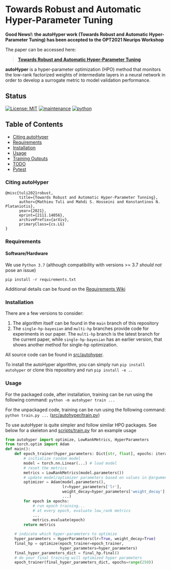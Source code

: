 # Towards Robust and Automatic Hyper-Parameter Tuning #
**Good News!: the autoHyper work (Towards Robust and Automatic Hyper-Parameter Tuning) has been accepted to the OPT2021 Neurips Workshop**

The paper can be accessed here:
> [**Towards Robust and Automatic Hyper-Parameter Tuning**](https://arxiv.org/abs/2111.14056)   

**autoHyper** is a hyper-parameter optimization (HPO) method that monitors the low-rank factorized weights of intermediate layers in a neural network in order to develop a surrogate metric to model validation performance.
## Status ##
[![License: MIT](https://img.shields.io/badge/License-MIT-yellow.svg)](LICENSE)
[![maintenance](https://img.shields.io/badge/maintained%3F-yes-brightgreen.svg)](https://GitHub.com/Naereen/StrapDown.js/graphs/commit-activity)
[![python](https://img.shields.io/badge/python-v3.7-blue)](https://www.python.org/downloads/release/python-370/)

## Table of Contents ##
* [Citing autoHyper](#citing-autohyper)
* [Requirements](#requirements)
* [Installation](#installation)
* [Usage](#usage)
* [Training Outputs](#training-outputs)
* [TODO](#todo)
* [Pytest](#pytest)

### Citing autoHyper ###
```text
@misc{tuli2021robust,
      title={Towards Robust and Automatic Hyper-Parameter Tunning}, 
      author={Mathieu Tuli and Mahdi S. Hosseini and Konstantinos N. Plataniotis},
      year={2021},
      eprint={2111.14056},
      archivePrefix={arXiv},
      primaryClass={cs.LG}
}
```

### Requirements ###
#### Software/Hardware ####
We use `Python 3.7` (although compatibility with versions >= 3.7 *should not* pose an issue)
```console
pip install -r requirements.txt
```
Additional details can be found on the [Requirements Wiki](Requirements.md)

### Installation ###
There are a few versions to consider:
1. The algorithm itself can be found in the `main` branch of this repository
2. The `single-hp-bayesian` and `multi-hp` branches provide code for experiments in our paper. The `multi-hp` branch is the latest branch for the current paper, while `single-hp-bayesian` has an earlier version, that shows another method for single-hp optimization.

All source code can be found in [src/autohyper](src/autohyper).

To install the autoHyper algorithm, you can simply run `pip install autohyper` or clone this repository and run `pip install -e .`.

### Usage ###
For the packaged code, after installation, training can be run using the following command: `python -m autohyper train ...`

For the unpackaged code, training can be run using the following command: `python train.py ...` ([src/autohyper/train.py](src/autohyper/train.py))

To use autoHyper is quite simpler and follow similar HPO packages. See below for a skeleton and [scripts/train.py](scripts/train.py) for an example usage

```python
from autohyper import optimize, LowRankMetrics, HyperParameters
from torch.optim import Adam
def main():
    def epoch_trainer(hyper_parameters: Dict[str, float], epochs: iterable) -> LowRankMetrics:
        # initialize random model
        model = torch.nn.Linear(...) # load model
        # reset the metrics
        metrics = LowRankMetrics(model.parameters())
        # update model/optimizer parameters based on values in @argument: hyper_parameters
        optimizer = Adam(model.parameters(),
                         lr=hyper_parameters['lr'],
                         weight_decay=hyper_parameters['weight_decay'],
                         ...)
        for epoch in epochs:
            # run epoch training...
            # at every epoch, evaluate low_rank metrics
            ...
            metrics.evaluate(epoch)
        return metrics

    # indicate which hyper-parameters to optimize
    hyper_parameters = HyperParameters(lr=True, weight_decay=True)
    final_hp = optimize(epoch_trainer=epoch_trainer,
                        hyper_parameters=hyper_parameters)
    final_hyper_parameters_dict = final_hp.final()
    # do your final training will optimized hyper parameters
    epoch_trainer(final_hyper_parameters_dict, epochs=range(250))
```
